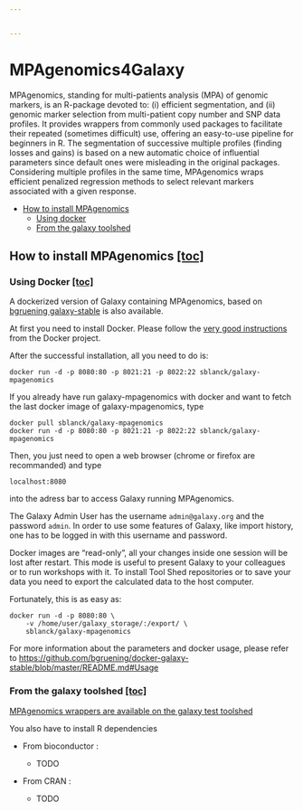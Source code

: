 ```yaml
---


---
```


<h1 id="mpagenomics4galaxy">MPAgenomics4Galaxy</h1>
<p>MPAgenomics, standing for multi-patients analysis (MPA) of genomic markers, is an R-package devoted to: (i) efficient segmentation, and (ii) genomic marker selection from multi-patient copy number and SNP data profiles. It provides wrappers from commonly used packages to facilitate their repeated (sometimes difficult) use, offering an easy-to-use pipeline for beginners in R. The segmentation of successive multiple profiles (finding losses and gains) is based on a new automatic choice of influential parameters since default ones were misleading in the original packages. Considering multiple profiles in the same time, MPAgenomics wraps efficient penalized regression methods to select relevant markers associated with a given response.</p>
<ul>
<li><a href="#how-to-install-mpa">How to install MPAgenomics</a>
<ul>
<li><a href="#using-docker">Using docker</a></li>
<li><a href="#from-the-galaxy-toolshed">From the galaxy toolshed</a></li>
</ul>
</li>
</ul>
<h2 id="how-to-install-mpagenomics--a-namehow-to-install-mpa--toc">How to install MPAgenomics  <a> </a><a href="#toc">[toc]</a></h2>
<h3 id="using-docker--a-nameusing-docker--toc">Using Docker  <a> </a><a href="#toc">[toc]</a></h3>
<p>A dockerized version of Galaxy containing MPAgenomics, based on <a href="https://github.com/bgruening/docker-galaxy-stable">bgruening galaxy-stable</a> is also available.</p>
<p>At first you need to install Docker. Please follow the <a href="https://docs.docker.com/installation/">very good instructions</a> from the Docker project.</p>
<p>After the successful installation, all you need to do is:</p>
<pre><code>docker run -d -p 8080:80 -p 8021:21 -p 8022:22 sblanck/galaxy-mpagenomics
</code></pre>
<p>If you already have run galaxy-mpagenomics with docker and want to fetch the last docker image of galaxy-mpagenomics, type</p>
<pre><code>docker pull sblanck/galaxy-mpagenomics
docker run -d -p 8080:80 -p 8021:21 -p 8022:22 sblanck/galaxy-mpagenomics
</code></pre>
<p>Then, you just need to open a web browser (chrome or firefox are recommanded) and type</p>
<pre><code>localhost:8080
</code></pre>
<p>into the adress bar to access Galaxy running MPAgenomics.</p>
<p>The Galaxy Admin User has the username <code>admin@galaxy.org</code> and the password <code>admin</code>. In order to use some features of Galaxy, like import history, one has to be logged in with this username and password.</p>
<p>Docker images are “read-only”, all your changes inside one session will be lost after restart. This mode is useful to present Galaxy to your colleagues or to run workshops with it. To install Tool Shed repositories or to save your data you need to export the calculated data to the host computer.</p>
<p>Fortunately, this is as easy as:</p>
<pre><code>docker run -d -p 8080:80 \
    -v /home/user/galaxy_storage/:/export/ \
    sblanck/galaxy-mpagenomics
</code></pre>
<p>For more information about the parameters and docker usage, please refer to <a href="https://github.com/bgruening/docker-galaxy-stable/blob/master/README.md#Usage">https://github.com/bgruening/docker-galaxy-stable/blob/master/README.md#Usage</a></p>
<h3 id="from-the-galaxy-toolshed-a-namefrom-the-galaxy-toolshed--toc">From the galaxy toolshed <a> </a><a href="#toc">[toc]</a></h3>
<p><a href="https://testtoolshed.g2.bx.psu.edu/view/sblanck/mpagenomics_wrappers/af4f63f27c77">MPAgenomics wrappers are available on the galaxy test toolshed </a></p>
<p>You also have to install R dependencies</p>
<ul>
<li>
<p>From bioconductor :</p>
<ul>
<li>TODO</li>
</ul>
</li>
<li>
<p>From CRAN :</p>
<ul>
<li>TODO</li>
</ul>
</li>
</ul>

